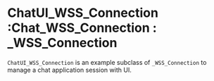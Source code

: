 # ChatUI_WSS_Connection :Chat_WSS_Connection : _WSS_Connection

`ChatUI_WSS_Connection` is an example subclass of `_WSS_Connection` to manage a chat application session with UI.